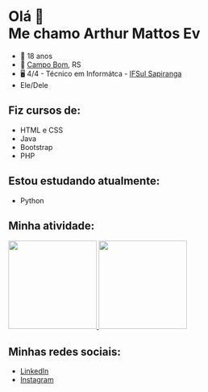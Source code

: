 # Olá 👋 <br> Me chamo Arthur Mattos Ev

- 🙂 18 anos
- 📌 [Campo Bom](https://www.google.com/maps/place/Campo+Bom,+RS/@-29.6760875,-51.0495443,13z/data=!3m1!4b1!4m5!3m4!1s0x9519404def9b59b5:0xce6eb6fcdd2d22b5!8m2!3d-29.6747831!4d-51.0613111), RS
- 🖥️ 4/4 - Técnico em Informátca - [IFSul Sapiranga](http://www.sapiranga.ifsul.edu.br)
- Ele/Dele
## Fiz cursos de:
- HTML e CSS
- Java
- Bootstrap
- PHP
  
## Estou estudando atualmente:
- Python
  
## Minha atividade:
<div>
  <a href="https://github.com/ArthurEv">
  <img height="175px" src="https://github-readme-stats.vercel.app/api?username=ArthurEv&show_icons=true&theme=github_dark&include_all_commits=true&count_private=true"/>
  <img height="175px" src="https://github-readme-stats.vercel.app/api/top-langs/?username=ArthurEv&layout=compact&langs_count=8&theme=github_dark"/>
  </a>
</div>


## Minhas redes sociais:
- [LinkedIn](https://www.linkedin.com/in/arthur-mattos-ev-733a51271/)
- [Instagram](https://www.instagram.com/arthurmatttos/)

